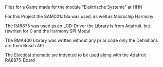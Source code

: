 Files for a Game made for the module "Elektrische Systeme" at HHN

For this Project the SAMD21J18a was used, as well as Microchip Harmony

The RA8875 was used as an LCD-Driver the Library is from Adafruit, but rewriten for C and the Harmony SPI Modul

The BMA400 Library was written without any prior code only the Definitions are from Bosch API

The Electical shematic are indented to be used along with the Adafruit RA8875-Board
